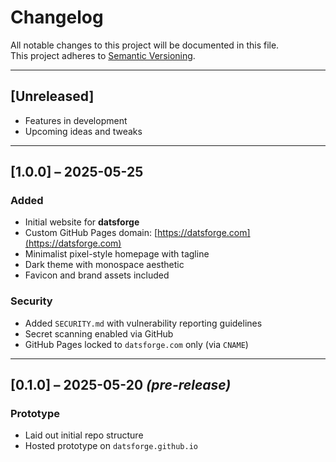 # Changelog

All notable changes to this project will be documented in this file.  
This project adheres to [Semantic Versioning](https://semver.org/).

---

## [Unreleased]

- Features in development
- Upcoming ideas and tweaks

---

## [1.0.0] – 2025-05-25

### Added
- Initial website for **datsforge**
- Custom GitHub Pages domain: [https://datsforge.com](https://datsforge.com)
- Minimalist pixel-style homepage with tagline
- Dark theme with monospace aesthetic
- Favicon and brand assets included

### Security
- Added `SECURITY.md` with vulnerability reporting guidelines
- Secret scanning enabled via GitHub
- GitHub Pages locked to `datsforge.com` only (via `CNAME`)

---

## [0.1.0] – 2025-05-20 *(pre-release)*

### Prototype
- Laid out initial repo structure
- Hosted prototype on `datsforge.github.io`
